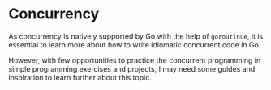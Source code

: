# Concurrency

As concurrency is natively supported by Go with the help of `goroutinue`, it is essential to learn more about how to write idiomatic concurrent code in Go.

However, with few opportunities to practice the concurrent programming in simple programming exercises and projects, I may need some guides and inspiration to learn further about this topic.
